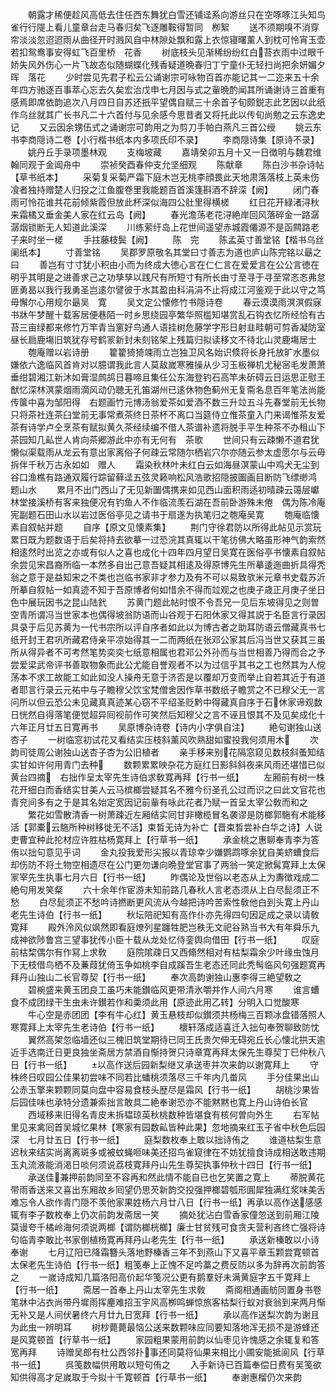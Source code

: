<!-- { "loadSidebar": true } -->
　　朝露才稀便趁风高低去住任西东舞犹白雪还铺迳系向游丝只在空啄啄江头知鸟雀行行隄上看儿童章台走马春归矣飞逐雕鞍得暂同　栁絮
　　送不须期嗅不消穿帘淡淡忽迢迢雨从曲径开时溅风自中林隙处飘和露上衣惊寝曙薰人到枕可怜宵玉壶若扣鸳鸯事安得虹飞百里桥　花香
　　树底枝头见渐稀纷纷红白苔衣雨中过眼千娇失风外伤心一片飞故态似随蝴蝶化残香疑道晩春归丁宁童仆无轻扫尚把余妍媚夕晖　落花
　　少时尝见先君子松云公诵谢宗可咏物百首亦能记其一二迩来五十余年四方驰逐百事萃心忘去久矣宏治戊申七月因与式之軰晩酌闻其所诵谢诗三首重有感焉即席依韵追次八月四日自苏还扺平望偶自赋三十余首子旬颇鋭志此艺因以此纸作乌丝就其广长书凡二十六首付与见余感今思昔者又将托此以传旬尚勉之云东逸史记
　　又云因余甥伍式之诵谢宗可韵用之为剪刀手帕白燕凡三首公绶
　　姚云东书李商隠诗二卷【小行楷书纸本内多项氏印不录】
　　李商隠诗集【原诗不录】
　　姚丹丘手录项墨林观
　　支梅坡藏
　　嘉靖癸卯五月十又一日徴明与魏君维翰同观于金阊舟中
　　崇祯癸酉春仲支允坚细观
　　陈献章
　　陈白沙书杂诗帖【草书纸本】
　　采菊复采菊严霜下庭木岂无桃李顔畏此天地肃落落枝上英未伤飡者独持赠楚人归投之江鱼腹卷里我能题百首溪篷斟酒不辞深【阙】
　　闭门春雨可怜花谁共花前倾紫霞但放此杯深似海四公肚里得横槎
　　红日花开緑渚浔秋来霜橘又垂金美人家在红云岛【阙】
　　春光澹荡老花浔絶岸回风落碎金一路潺潺烟锁断无人知道此溪深
　　川练萦纡岛上花世间遥望赤城霞僊源不是函闗路老子来时坐一槎
　　手拄藤枝鬓【阙】
　　陈　完
　　陈孟英寸善堂铭【楷书乌丝阑纸本】
　　寸善堂铭
　　吴郡罗原敬名其堂曰寸善志为道也庐山陈完铭以朂之曰
　　善岂有寸寸犹小积由小而为终成大徳心言在仁仁言在爱爱言在公公言徳在明乎其明是之进善求己之功孳孳以践尺有所短寸有所长由寸至寻于寻至常忞忞弗怠匪勇曷以我行我勇圣岂逺尔譬彼于水其盈由科涓涓不止将成江河鉴观于此以守之笃毋懈尔心用规尔朂吴　寛
　　吴文定公懐修竹书隠诗卷
　　春云漠漠雨溟溟假寐书牀午梦醒十载客居便巷陌一时乡思绕园亭繁华照槛知堪赏乱石钩衣忆所经恰有古苔三亩绿都来修竹万竿青当窻好鸟通人语挂树危藤学字形日射韭畦朝可剪香凝防室昼长扃鹿塲旧筑犹存号鹤冡新封未刻铭架上残篇归拟读移文不待北山灵鹿塲居士
　　匏庵赠以岩诗册
　　籊籊猗猗竦雨立岂独卫风名始识倐将长身托放旷水墨似嫌依六逸临风首肯对以臆谓我此言人莫敌嵗寒雅操从少习玉板禅机尤秘宻毛发萧萧垂绀碧湘江新沐如膏湿鹧鸪日暮啼且集任公东海登钓石高竿未斫碍云日运思正慰王猷忆深林溟蒙烟雨滴风动仍聴无孔笛湖州已逺休物色蓟州无复斋名息百年笔法尚能传箧中喜为邹阳得　右题画竹元博汤翁爱茶如爱酒不数三升竝五斗先春堂前无长物只将茶社连茶臼堂前无事常煮茶终日茶杯不离口当筵侍立惟茶童入门来谒惟茶友爱茶有诗学卢仝烹茶有赋拟黄久茶经续编不借人茶谱补遗将脱手平生种茶不办租山下茶园知几畆世人肯向茶郷游此中亦有无何有　茶歌
　　世间只有云疎懒不道君犹懒似渠载雨从龙云有意出家离俗子何疎云常随尔栖岩穴尔亦随云参太虚愿尔与云毋拆伴千秋万古永如如　赠人
　　霜染秋林叶未红白云如海昼溟蒙山中鸡犬无尘到谷口渔樵有路通双履行踪留藓迳五弦灵籁响松风浩歌招隠披圗画目断防飞缥缈鸿　题山水
　　累月不出门西山了无见新圗偶携来如见西山面积雨适初晴疎云蔼层巘林堂接溪桥有客来独便况有钓鱼人不作临流羡石湖在吾前卧游殊未倦　偶为陈冷庵宪副题石田山水以岩过医俗亭见之请书于扇遂为执笔归之匏庵吴寛
　　匏庵临懐素自叙帖并题
　　自序【原文见懐素集】
　　荆门守徐君防以所得此帖见示赏玩累日既为题数语于后矣将持去欲摹一过恐浣其真辄以干笔彷佛大略虽形神气韵索然相逺然时出览之亦或有似人之喜也成化十四年四月望日吴寛在医俗亭书懐素自叙帖余尝见宋昌裔所临一本然多自出己意吾疑其相逺及得原博先生所摹逶迤曲折具得秃翁之意于是益知宋之不类也岂临书家非才参力及有不可以易致欤米元章书史载苏沂所摹自叙帖一如真迹不知于吾原博者何如惜余不得而竝观之也庚子歳正月庚子坐日色中展玩因书之昆山陆釴
　　苏黄门题此帖时恨不令吾兄一见后东坡得见之则曽空青所谓冯当世家本也偶得坡翁防语而山谷观于石阳休家又得其説于名臣言行录因具录于后见苏黄为一代书宗所以评自序者如此以为博古者之助耳防语云僧藏真书七纸开封王君巩所藏君侍亲平凉始得其一二而两纸在张邓公家其后冯当世又获其三虽所从得异者不可考然笔势奕奕七纸意相属也君邓公外孙而与当世相善乃得而合之予尝爱梁武帝评书善取物象而此公尤能自誉观者不以为过信乎其书之工也然其为人傥荡本不求工故能工如此如没人操舟无意于济否是以覆却万变而举止自若其近于有道者耶言行录云元祐中与子瞻穆父饮宝梵僧舍因作草书数纸子瞻赏之不已穆父无一言问所以但云恐公未见藏真真迹某心窃不平绍圣贬黔中得藏真自序于石休家谛观数日恍然自得落笔便觉超异囘视前作可笑然后知穆父之言不诬且恨其不及见矣成化十六年正月廿五日寛再书
　　吴原博杂诗卷【诗内小字俱自注】
　　絶句谢独山送杏子
　　一树临窓初试花又看结实压枝斜薰风吹熟甜如蜜投我何须用木
　　次韵司徒周公谢独山送杏子杏为公旧植者
　　亲手移来别花隔窓窥见数枝斜蚤知结实甘如许何用青门去种
　　数颗累累映杂花方庭红日影斜斜夜来风雨还堪惜已似黄台四摘　右拙作呈太宰先生诗伯求敎寛再拜【行书一纸】
　　左厢前有树一株花开细白而香结实甘美人云马槟榔尝疑其名不雅今衍圣孔公过而识之曰此文官花也青兖间多有之于是其名始定宽因记前軰有咏此花者乃赋一首呈太宰公敎而和之
　　繁花如雪散清香一树萧疎近左厢结实囘甘非橄榄冒名袭谬是防榔郭駞有术能移活【郭橐云駞所种树移徙无不活】束晳无诗为补亡【晋束晳尝补白华之诗】人说吏曹宜种此抡材应许胜枯杨寛拜上【行草书一纸】
　　承金桃之惠聊奉青李为答侑以拙句意见乎词
　　金丸投我爱形尖报以青琼幸少嫌鹦鹉啄余犹自美蛴螬食后却伤防不将土物空相遗尽在公门更勿谦向晩登堂官事了两翁一笑定掀髯寛拜上太保冡宰先生执事七月六日【行书一纸】
　　昨偶论及世俗以老态从上为夀徴戏成二絶句用发笑粲
　　六十余年作宦游未知前路几春秋人言老态须从上白尽髭须正不愁
　　白尽髭须正不愁吟诗撚断更风流从今越把诗吟苦索性敎他白到头寛上丹山老先生诗伯【行书一纸】
　　秋坛陪祀知有高作仆亦先得四句因足成之录以请敎寛拜
　　殿外泠风似飒然即看庭燎列星躔牲肥岂秩无文祀谷熟当书大有年舜乐九成神欲陟鲁宫三望事犹传小臣十载从龙处忆侍銮舆向借田【行书一纸】
　　叹庭前枯棃偶尔有作冩上求敎
　　庭院隂疎日又西翛然相对有枯梨霜余少叶缘虫蚀月下无枝借鸟栖不及蒹葭犹倚玉争如桃李自成蹊吾生老态还同此秃髩临风句强题寛再拜丹山独山二长官尊契【行书一纸】
　　奉次高韵谢独山惠李得三絶望敎之
　　碧椀盛来黄玉团良工虽巧未能鑚临风更带清氷嚼并作人间六月寒
　　谁言螬食不成团绿干生虫未许鑚若作和羮须此用【原迹此用乙转】分明入口觉酸寒
　　牛心空是赤团团【李有牛心红】黄玉悬枝却似鑚须共杨梅三百颗冰盘错落照人寒寛拜上太宰先生老诗伯【行书一纸】
　　櫰轩落成适喜迁入拙句奉贺聊致防忱
　　翼然高架忽临墙还似三槐旧筑堂期待已同王氏贵欠伸无碍宛丘长心懐北拱天逾近手选南迁日更良独坐斋居方禁酒自惭持贺只诗章寛再拜太保先生尊契丁巳仲秋八日【行书一纸】
　　以高作送后园新梨继又承送枣并次来韵以谢寛拜上
　　守株终日叹园公佳果初尝味不同若比蟠桃须落尽三千年内几畨风
　　手分佳果出山公赤玉擎来颗颗同莫向盘中容易食枝头歴尽是霜风【行书一纸】
　　胡桃沙果皆后园佳味也承特分遗兼索拙言敢具二絶奉谢恐亦不能黙黙也寛上丹山诗伯长官
　　西域移来旧得名青皮未拆韫琼英秋桃数种皆堪食有核何曽向外生
　　右军帖里见来禽囘首吴城忆果林【寒家有园数畆皆种此果】忽地摘来红玉子省中秋色后园深　七月廿五日【行书一纸】
　　庭梨数枚奉上敢以拙诗侑之
　　谁道枯梨生意迟秋来结实尚离离斑多或被蚊蝇咂味美还招鸟雀窥律在不妨犹擅食诗成相送敢违期玉丸流液能消渇日啖何须说荔枝寛拜丹山先生尊契执事仲秋十四日【行书一纸】
　　承送佳兼押前韵同至不容再和然此情不能自已也乞笑置之寛上
　　蒂脱黄花带雨香送来又喜出东厢故乡囘望仍思芡新韵交投强押榔碧瓠形圎犀独满红浆味美舌难忘令人欲作青门隠不羡他家果姓杨六月廿八日【行书一纸】再承以高作送感感辄有李子数枚奉上仍次前韵发斋居一笑
　　摘处犹沾白雪香家僮忽送到前厢江陵莫谩夸千橘岭海何须说两榔【谓防榔桄榔】廉士甘贫残可食贪夫营利吝终亡强将诗句临青李敢比书家倒植杨寛再拜丹山老先生【行书一纸】
　　承送新榛敢以小诗奉谢
　　七月辽阳已降霜簪头落地野榛香三年不到燕山下又喜平章玉颗尝寛顿首太保老先生诗伯【行书一纸】粗笺奉上正愧不足吟藁之费反防以多为辞再次前韵答之
　　一嵗诗成知几篇洛阳高价起华笺况公更有鹅羣好未满黄庭字五千寛拜上【行书一纸】
　　斋居一首奉上丹山太宰先生求敎
　　斋阁相通画舫同置身书卷笔牀中沾衣尚带丹墀雨挥麈难招玉宇风高栁鸣蝉惊旅客枯梨行蚁对衰翁到来两月惭无补又是人间伏暑终六月廿九日宽拜【行书一纸】
　　承以高作送梨次韵为谢且为此虫一辨明耳
　　树杪薨薨最恼公送来数颗味应同要知落地浑无损不是游蜂还是风寛顿首【行草书一纸】
　　家园粗果蒙用前韵以仙枣见许愧感之余辄复和答宽再拜
　　诗赠吴郎有杜公西邻扑事还同莫将仙果来相比小圃安能抵阆风【行草书一纸】
　　呉笺数幅供用敢以短句侑之
　　入手新诗已百篇奉偿日费有吴笺欲知供得高才足嵗取于今拟十千寛顿首【行草书一纸】
　　奉谢惠榴仍次来韵
